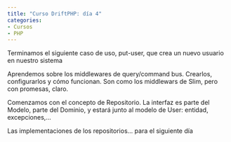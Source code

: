 ```yaml
---
title: "Curso DriftPHP: día 4"
categories:
- Cursos
- PHP
---
```


Terminamos el siguiente caso de uso, put-user, que crea un nuevo usuario en
nuestro sistema

Aprendemos sobre los middlewares de query/command bus. Crearlos, configurarlos
y cómo funcionan. Son como los middlewars de Slim, pero con promesas, claro.

Comenzamos con el concepto de Repositorio. La interfaz es parte del Modelo, parte
del Dominio, y estará junto al modelo de User: entidad, excepciones,...

Las implementaciones de los repositorios... para el siguiente día

<!-- more ->

## Notas tomadas

CQRS sirve más para APIs, para aplicaciones web quizá no cuadre muy bien, porque
en una aplicación web las peticiones hacen algo y devuelven algo, todo en la
misma petición, para ser más eficientes

Petición PUT con `curl`:

```
curl -s \
    -XPUT \
    -H "Content-Type: application/json" \
    localhost:8000/users/10 
    -d'{"name":"Engonga"}'
```

- `-XPUT`: es una petición HTTP PUT
- `-H "Content-Type: application/json"`: envía esta cabecera, le estamos diciendo
el content type de la petición
- `-d'{"name":"Engonga"}'`: el body de la petición, el contenido, en formato
JSON, como hemos indicado con la cabecera

Normalmente, la instancia de la entidad `User` se creará en el Controlador,
con el `UserTransformer`. Esto es conveniente, porque si añadimos/quitamos 
propiedades al `User`, solo deberemos cambiar el transformer

En cambio, si le pasamos todos las propiedades al comando, al añadir/quitar cosas
del usuario, tendremos que cambiar el comando, el handler,...

El command bus no devuelve nada, el query bus devuelve un resultado:

```
$queryBus
    ->ask($query)
    ->then(function ($result) {
        return Response($result);
    });

$commandBus
    ->execute($command)
    ->then(function () {
        return Response();
    });
```

Como código de respuesta a una petición PUT, no deberíamos devolver un 
`HTTP 201` (Created), porque no estamos seguros si se ha creado o no, es asíncrono
y la petición se puede terminar antes de que realmente insertemos. Una opción
válida es `HTTP 202` (Accepted) para decir:
 
> ok, acepto lo que me has mandado, en un futuro te lo insertaré

Los command handler no devuelven nada, pero su método `handle()` sí pueden devolver
una promesa (aunque vacía), porque tarde o temprano trabajaremos con servicios
como la base de datos de forma asíncrona, y deberemos devolver la promesa, para que
pueda ser encadenada.

**Middlewares**

Los middleware, en el Dominio, son parte del Dominio, de lógica que debemos
hacer nosotros y sólo nosotros, no son parte del framework

Un middleware va a nivel de bus, de todo el query o command bus, por lo que
todos los commandos que pasen por el bus, serán procesados por el middleware

Algunos middleware son solo para ciertos tipos de comandos, para ello se usan los
`Drift\CommandBus\Middleware\DiscriminableMiddleware`

Para ello hay que implementar el método `onlyHandle()`

```
public function onlyHandle(): array {
  return [
    PutUser::class
  ];
}
```

Los middleware funcionan como los de Slim, nos pasan un `callable $next`, y
podemos hacer cosas antes y después del siguiente middleware. Un middleware
puede hacer acciones en los dos sentidos del bus, del pipe: 

1. Controller -> Handler
2. Handler -> Controller

Y la función devuelve una promesa

```
public function execute($command, callable $next) {
  // hago cosas antes
  return $next($command)
    ->then(function ($result) {
      // hago cosas después
    });
}
```

Para cortar la ejecución en la cadena de middlewares, se puede devolver una promesa
rejected o lanzar una excepción

Hay que configurar los middlewares como servicios, sin tag ninguna, porque son
servicios normales y corrientes

Y tambien hay que configurar los middleware para el query/command bus,
modificando `services.yml`:

```
command_bus:
    query_bus:
    command_bus:
        middlewares:
            - Domain\Middleware\CheckUserNameLength
```

**Repositorios**

Muy bien, ahora y solo ahora que tenemos ya los casos de uso de get-user y 
put-user, es cuando podemos empezar a trabajar con la capa de persistencia

El Repositorio forma parte de nuestro modelo, todavía no sería Infraestrutura

Como es del modelo, y del usuario, lo ponemos en `Domain/Model/User`, y será una
interfaz

**desarrollar con mis palabras** diferencias entre `persist` y `flush` en un ORM,
unit of work, entidades que el ORM conoce al hacer un `find`...

Discutiendo sobre qué métodos debería tener nuestro Repositorio, hablamos sobre
las diferencias entre `persist` y `flush` en los ORM. Pero antes, un poco de
cómo trabaja un ORM.

Cuando en un ORM, hacemos un `find` para buscar una entidad, el ORM se apunta en
su *unit of work* (UOW) qué entidades ha usado. En el UOW, el ORM se guarda las
entidades que conoce. 

Al hacer `flush`, el ORM actualiza la base de datos de las entidades que conoce,
ninguna más. Así, si hemos modificado/creado alguna entidad que no tiene apuntada
en su UOW, ésta no será actualizada.

Con `persist`, le decimos al ORM que añada una entidad a su UOW, para así, cuando
hagamos `flush`, la tenga en cuenta.

`persist` no tiene que ver con guardar, o crear una nueva entidad. Tiene que ver
sobre cómo trabaja un ORM.

En nuestro Repositorio no vamos a utilizar conceptos de ORM, eso será la
implementación. Usaremos métodos que debe conocer nuestro Domino: `save`, `find`
y `delete`, por ahora.

Todo lo que definamos en la interfaz `UserRepository` debe ser de Dominio, las
implementaciones del repositorio usarán transformers para convertir los datos
de la infraestructura a los datos del Dominio, por ejemplo, una excepción del ORM
a una excepción del Dominio

Cuando ya tenemos la interfaz, ya podemos modificar los query/command handler
para que la usen, aunque todavía no funcionará porque no tenemos implementación

## Deberes

- Hacer el caso de uso de borrar usuario, utilizando el Repositorio. No funcionará
todavía, pero en conceptualmente sabes hacerlo

## Preguntas

## Referencias

- [DriftPHP middlewares](https://driftphp.io/#/?id=middleware)
